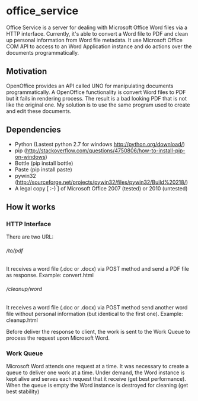 office_service
==============

Office Service is a server for dealing with Microsoft Office Word files via a HTTP interface. Currently, it's able to convert a Word file to PDF and clean up personal information from Word file metadata. It use Microsoft Office COM API to access to an Word Application instance and do actions over the documents programmatically.

Motivation
------------

OpenOffice provides an API called UNO for manipulating documents programmatically. A OpenOffice functionality is convert Word files to PDF but it fails in rendering process. The result is a bad looking PDF that is not like the original one. My solution is to use the same program used to create and edit these documents.

Dependencies
------------

* Python (Lastest python 2.7 for windows http://python.org/download/)
* pip (http://stackoverflow.com/questions/4750806/how-to-install-pip-on-windows)
* Bottle (pip install bottle)
* Paste (pip install paste)
* pywin32 (http://sourceforge.net/projects/pywin32/files/pywin32/Build%20218/)
* A legal copy [ :-) ] of Microsoft Office 2007 (tested) or 2010 (untested)

How it works
------------

### HTTP Interface
There are two URL:
###### /to/pdf 
It receives a word file (.doc or .docx) via POST method and send a PDF file as response. Example: convert.html
###### /cleanup/word
It receives a word file (.doc or .docx) via POST method send another word file without personal information (but identical to the first one). Example: cleanup.html

Before deliver the response to client, the work is sent to the Work Queue to process the request upon Microsoft Word.

### Work Queue
Microsoft Word attends one request at a time. It was necessary to create a queue to deliver one work at a time. Under demand, the Word instance is kept alive and serves each request that it receive (get best performance). When the queue is empty the Word instance is destroyed for cleaning (get best stability)
